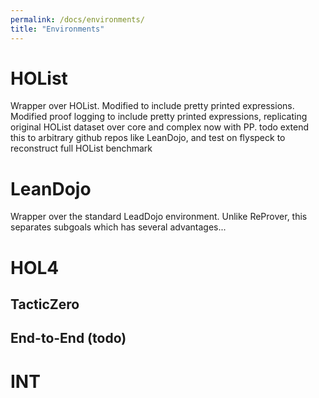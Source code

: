 ```yaml
---
permalink: /docs/environments/
title: "Environments"
---
```


# HOList

Wrapper over HOList. Modified to include pretty printed expressions.
Modified proof logging to include pretty printed expressions, replicating original HOList dataset over core and complex
now with PP.
todo extend this to arbitrary github repos like LeanDojo, and test on flyspeck to reconstruct full HOList benchmark

# LeanDojo

Wrapper over the standard LeadDojo environment.
Unlike ReProver, this separates subgoals which has several advantages...

# HOL4

## TacticZero

## End-to-End (todo)

# INT
